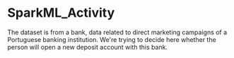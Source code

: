 # SparkML_Activity
The dataset is from a bank, data related to direct marketing campaigns of a Portuguese banking  institution. We're trying to decide here whether  the person will open a new deposit account with this bank.
